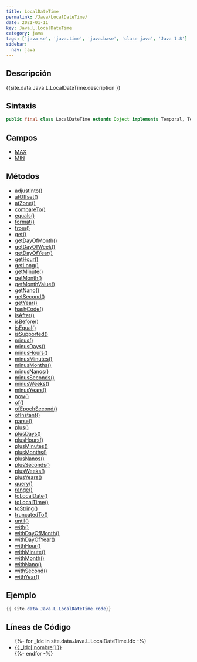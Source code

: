 ```yaml
---
title: LocalDateTime
permalink: /Java/LocalDateTime/
date: 2021-01-11
key: Java.L.LocalDateTime
category: java
tags: ['java se', 'java.time', 'java.base', 'clase java', 'Java 1.8']
sidebar: 
  nav: java
---
```


## Descripción
{{site.data.Java.L.LocalDateTime.description }}

## Sintaxis
~~~java
public final class LocalDateTime extends Object implements Temporal, TemporalAdjuster, ChronoLocalDateTime<LocalDate>, Serializable
~~~

## Campos
* [MAX](/Java/LocalDateTime/MAX)
* [MIN](/Java/LocalDateTime/MIN)

## Métodos
* [adjustInto()](/Java/LocalDateTime/adjustInto)
* [atOffset()](/Java/LocalDateTime/atOffset)
* [atZone()](/Java/LocalDateTime/atZone)
* [compareTo()](/Java/LocalDateTime/compareTo)
* [equals()](/Java/LocalDateTime/equals)
* [format()](/Java/LocalDateTime/format)
* [from()](/Java/LocalDateTime/from)
* [get()](/Java/LocalDateTime/get)
* [getDayOfMonth()](/Java/LocalDateTime/getDayOfMonth)
* [getDayOfWeek()](/Java/LocalDateTime/getDayOfWeek)
* [getDayOfYear()](/Java/LocalDateTime/getDayOfYear)
* [getHour()](/Java/LocalDateTime/getHour)
* [getLong()](/Java/LocalDateTime/getLong)
* [getMinute()](/Java/LocalDateTime/getMinute)
* [getMonth()](/Java/LocalDateTime/getMonth)
* [getMonthValue()](/Java/LocalDateTime/getMonthValue)
* [getNano()](/Java/LocalDateTime/getNano)
* [getSecond()](/Java/LocalDateTime/getSecond)
* [getYear()](/Java/LocalDateTime/getYear)
* [hashCode()](/Java/LocalDateTime/hashCode)
* [isAfter()](/Java/LocalDateTime/isAfter)
* [isBefore()](/Java/LocalDateTime/isBefore)
* [isEqual()](/Java/LocalDateTime/isEqual)
* [isSupported()](/Java/LocalDateTime/isSupported)
* [minus()](/Java/LocalDateTime/minus)
* [minusDays()](/Java/LocalDateTime/minusDays)
* [minusHours()](/Java/LocalDateTime/minusHours)
* [minusMinutes()](/Java/LocalDateTime/minusMinutes)
* [minusMonths()](/Java/LocalDateTime/minusMonths)
* [minusNanos()](/Java/LocalDateTime/minusNanos)
* [minusSeconds()](/Java/LocalDateTime/minusSeconds)
* [minusWeeks()](/Java/LocalDateTime/minusWeeks)
* [minusYears()](/Java/LocalDateTime/minusYears)
* [now()](/Java/LocalDateTime/now)
* [of()](/Java/LocalDateTime/of)
* [ofEpochSecond()](/Java/LocalDateTime/ofEpochSecond)
* [ofInstant()](/Java/LocalDateTime/ofInstant)
* [parse()](/Java/LocalDateTime/parse)
* [plus()](/Java/LocalDateTime/plus)
* [plusDays()](/Java/LocalDateTime/plusDays)
* [plusHours()](/Java/LocalDateTime/plusHours)
* [plusMinutes()](/Java/LocalDateTime/plusMinutes)
* [plusMonths()](/Java/LocalDateTime/plusMonths)
* [plusNanos()](/Java/LocalDateTime/plusNanos)
* [plusSeconds()](/Java/LocalDateTime/plusSeconds)
* [plusWeeks()](/Java/LocalDateTime/plusWeeks)
* [plusYears()](/Java/LocalDateTime/plusYears)
* [query()](/Java/LocalDateTime/query)
* [range()](/Java/LocalDateTime/range)
* [toLocalDate()](/Java/LocalDateTime/toLocalDate)
* [toLocalTime()](/Java/LocalDateTime/toLocalTime)
* [toString()](/Java/LocalDateTime/toString)
* [truncatedTo()](/Java/LocalDateTime/truncatedTo)
* [until()](/Java/LocalDateTime/until)
* [with()](/Java/LocalDateTime/with)
* [withDayOfMonth()](/Java/LocalDateTime/withDayOfMonth)
* [withDayOfYear()](/Java/LocalDateTime/withDayOfYear)
* [withHour()](/Java/LocalDateTime/withHour)
* [withMinute()](/Java/LocalDateTime/withMinute)
* [withMonth()](/Java/LocalDateTime/withMonth)
* [withNano()](/Java/LocalDateTime/withNano)
* [withSecond()](/Java/LocalDateTime/withSecond)
* [withYear()](/Java/LocalDateTime/withYear)

## Ejemplo
~~~java
{{ site.data.Java.L.LocalDateTime.code}}
~~~

## Líneas de Código
<ul>
{%- for _ldc in site.data.Java.L.LocalDateTime.ldc -%}
   <li>
       <a href="{{_ldc['url'] }}">{{ _ldc['nombre'] }}</a>
   </li>
{%- endfor -%}
</ul>
